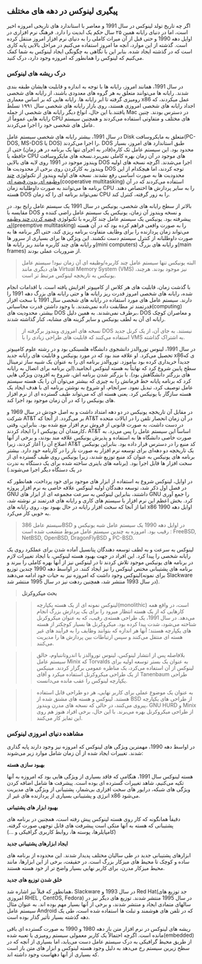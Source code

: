 ## پیگیری لینوکس در دهه های مختلف

اگر چه تاریخ تولد لینوکس در سال 1991 و معاصر با استاندارد های تاریخی امروزه اخیر است، اما در دنیای رایانه همین ۲۵ سال حکم یک ابدیت را دارد. فرهنگ نرم افزاری در اوایل دهه 1990 و حتی قبل از آن میراث کاملی را به دنیای نرم افزار امروز منتقل کرده است. گذشته از این موارد، آنچه ما امروز استفاده می‌کنیم در مراحل بالایی پایه کاری است که در گذشته ایجاد شده. بنابر این با نگاهی به چگونگی ایجاد لینوکس به شما کمک می‌کنیم که لینوکس را همانطور که امروزه وجود دارد، درک کنید.

### درک ریشه های لینوکس

در سال 1991، همانند امروز، رایانه ها با توجه به اندازه و قابلیت هایشان طبقه بندی شدند. رایانه ها می‌توانند متعلق به هر گروه های معدودی باشند، از رایانه های شخصی رومیزی گرفته تا ابر رایانه ها. رایانه هایی که بر اساس معماری x86 عمل میکردند، که اجداد رایانه های شخصی امروزی هستند، روی بازار رایانه های شخصی سال ۱۹۹۱ تسلط یافتند.با این حال، انواع دیگر رایانه های شخصی از جمله Mac در دسترس بودند. چنین رایانه هایی عموماً از CPU های مختلف و متفاوتی استفاده می‌کردند و همچنین سیستم عامل های شخصی خود را اجرا می‌کردند.

در سال 1991، بیشتر رایانه های شخصی سیستم عامل Disk متعلق به مایکروسافت(PC-DOS, MS-DOS یا DOS) را اجرا می‌کردند. DOS طبق استاندارد های امروز، بسیار محدود بود. این سیستم عامل تک کاره(قادر به اجرای تنها یک برنامه در هر زمان) حتی از حافظه یا CPU های موجود در آن زمان بهره کاملی نمی‌برد.نسخه های مایکروسافت ویندوز موجود در 1991 روی لایه های بالایی DOS اجرا می‌شدند. اگرچه نسخه های اولیه ویندوز به کارکردن روی برخی از محدودیت ها DOS توجه کردند، اما هیچکدام از این محدودیت ها به صورت اساسی رفع نشدند. نسخه های اولیه ویندوز از تکنولوژی [چند وظیفه ای بدون قبضه ای](https://fa.wikipedia.org/wiki/%DA%86%D9%86%D8%AF_%D9%88%D8%B8%DB%8C%D9%81%D9%87%E2%80%8C%D8%A7%DB%8C_%D8%A8%D8%AF%D9%88%D9%86_%D9%82%D8%A8%D8%B6%D9%87%E2%80%8C%D8%A7%DB%8C)(cooperative multitasking) استفاده می‌کردند که در آن برنامه ها می‌توانند به صورت داوطلبانه زمان CPU را به سایر پردازش ها اختصاص دهند. هسته DOS نمی‌تواند برنامه ای را که زمان CPU را به زور گرفته، کنترل کند.

 بالاتر از سطح رایانه های شخصی، یونیکس در سال 1991 یک سیستم عامل رایج بود. در مقایسه با DOS و نسخه ویندوز آن زمان، یونیکس یک سیستم عامل راضی کننده و پیشرفته بود. یونیکس یک سیستم عامل چند کاربره با تکنولوژی [قبضه کردن چند وظیفه ای](https://fa.wikipedia.org/wiki/%D9%82%D8%A8%D8%B6%D9%87%E2%80%8C%DA%A9%D8%B1%D8%AF%D9%86_(%D8%B1%D8%A7%DB%8C%D8%A7%D9%86%D8%B4)#%D9%82%D8%A8%D8%B6%D9%87_%DA%A9%D8%B1%D8%AF%D9%86_%DA%86%D9%86%D8%AF_%D9%88%D8%B8%DB%8C%D9%81%D9%87%E2%80%8C%D8%A7%DB%8C)(preemptive multitasking) را به صورت واقعی فراهم کرده بود که در آن هسته می‌تواند زمان پردازنده را برای وظایف متفاوت برنامه ریزی کند، حتی اگر برنامه ها به صورت داوطلبانه از کنترل سیستم دست نکشند. این ویژگی ها برای بسیاری از سرور ها و رایانه های چند کاربره مانند ریز رایانه ها(mini computers) و رایانه های بزرگ(main frames) از ضروریات عملی بودند.

> البته یونیکس تنها سیستم عامل چند کاربره/وظیفه ای آن زمان نبود! سیستم عامل های دیگری مانند Virtual Memory System (VMS)  نیز موجود بودند. هرچند، یونیکس به تاریخچه لینوکس مرتبط تر است.

با گذشت زمان، قابلیت های هر کلاس از کامپیوتر افزایش یافته است. با اقدامات انجام شده، رایانه های شخصی امروز قدرت ریز رایانه ها و حتی رایانه های بزرگ دهه 1991 را دارند.  سیستم عامل های مورد استفاده در رایانه های شخصی سال 1991 با سخت افزار قدرتمند تر مطابقت داده نمی‌شدند. با وجود داشتن قدرت محاسباتی(computing) بیشتر، محدودیت های DOS برطرف نمی‌شدند. به همین دلیل، DOS  و معاصران کوچک رایانه ای آن به لطف یونیکس و سایر گزینه های مشابه، کنار گذاشته شدند.

> نسخه های امروزی ویندوز برگرفته از DOS نیستند. به جای آن، از یک کرنل جدید استفاده می‌کنند که قابلیت های طراحی زیادی را با VMS به اشتراک گذاشته.

در سال 1991، لینوس توروالدز دانشجوی دانشگاه هلسینکی بود و در رشته علوم کامپیوتر تحصیل می‌کرد. او علاقه مند بود که در مورد یونیکس و قابلیت های رایانه جدید x86ی که جدیداً خریداری کرده بود بیاموزد. توروالدز برنامه ای را به عنوان یک شبیه ساز ترمینال سطح پایین شروع کرد که نهایتاً به هسته لینوکس انجامید.(این برنامه برای اتصال به رایانه های بزرگتر دانشگاهش بود). با بزرگتر شدن برنامه اش، شروع به افزودن ویژگی هایی کرد که برنامه پایانه خط فرمانش را به چیزی که بیشتر می‌توان آن را یک هسته سیستم عامل توصیف کرد، تبدیل نمود. سرانجام، او شروع به نوشتن برنامه ای با هدف ایجاد یک هسته سازگار با یونیکس کرد. یعنی هسته ای که می‌تواند طیف گسترده ای از نرم افزار های یونیکس را که در آن زمان موجود بود اجرا کند.

در مقابل آن تاریخچه یونیکس در دو دهه امتداد داشت و به اصل خودش در سال 1969 و شرکت AT&T بر می‌گردد. از آنجا که AT&T در آن زمان انحصار تلفن را در ایالات متحده در دست داشت، به صورت قانونی از فروش نرم افزار منع شده بود. بنابراین، وقتی کارمندان آن یونیکس ا را ایجاد کردند، AT&T اساساً این سیستم عامل را پس می‌زد. به صورت خاصی دانشگاه ها به استفاده و پذیرش یونیکس علاقه مند بودند، و برخی از آنها اصلاح آن را آغاز کردند، زیرا AT&T کد منبع را در دسترس قرار داده بود. بنابراین یونیکس یک تاریخچه دو دهه‌ای برای توسعه نرم افزار به صورت باز را در کارنامه خود دارد. بیشتر برنامه های یونیکس به عنوان کد منبع توزیع شدند، زیرا یونیکس روی طیف گسترده ای از سخت افزار ها قابل اجرا بود. (برنامه های باینری ساخته شده برای یک دستگاه به ندرت در یک دستگاه دیگر اجرا می‌شوند.)

در اوایل، لینوکس شروع به استفاده از ابزار های موجود برای خود پرداخت، همانطور که در فصل اول ذکر شد، توسعه دهندگان اولیه لینوکس علاقه خاصی به نرم افزار پروژه GNU داشتند، بنابراین لینوکس به سرعت مجموعه ای از ابزار های GNU را جمع آوری کرد. بخش اعظم این نرم افزار با سیستم های کاری و رایانه های قدرتمند تر نوشته شد، اما از آنجا که سخت افزار رایانه در حال بهبود بود، روی رایانه های x86 اوایل دهه 1990 به خوبی کار می‌کرد.

> سیستم عامل 386BSD در اوایل دهه 1990 یک سیستم عامل شبه یونیکس و رقیب بود. امروزه به چندین سیستم عامل مربوط منشعب شده است : FreeBSD, NetBSD, OpenBSD, DragonFlyBSD و PC-BSD.

لینوکس به سرعت و به لطف توسعه دهندگان پتانسیل آماده شدن برای عملکرد روی یک رایانه شخصی را پیدا کرد. این افراد در جهت بهبود هسته لینوکس، با ایجاد تغییرات لازم در برنامه های یونیکس موجود تلاش کردند تا در لینوکس نیز از آنها بهره کاملی را ببرند و برنامه های پشتیبانی مختص لینوکس را نیز ایجاد کنند. در اواسط دهه 1990 چندین توزیع لینوکس وجود داشت که امروزه نیز به حیات خود ادامه می‌دهند(برای نمونه Slackware در سال 1993 منتشر شد، همچنین ردهت نیز در سال 1995 منتشر شد).

> **بحث میکروکرنل**

>> لینوکس نمونه ای از یک هسته یکپارچه(monolithic) است، در واقع همه کارهایی که از یک هسته انتظار میرود را برای یک پردازش بزرگ انجام می‌دهد. در سال 1991، یک طراحی هسته‌ی رقیب، که به عنوان میکروکرنل شناخته می‌شود، شدت پیدا کرده بود. میکروکرنل ها بسیار کوچکتر از هسته های یکپارچه هستند؛ آنها هر اندازه که بتوانند وظایف را به فرآیند های غیر هسته ای منتقل می‌کنند و سپس ارتباطات بین پردازش ها را مدیریت می‌کنند.

>> بلافاصله پس از انتشار لینوکس، لینوس توروالدز با اندروتاننباوم، خالق سیستم عامل Minix که Torvalds به عنوان یک بستر توسعه اولیه برای لینوکس از آن استفاده می‌کرد، یک مناظره عمومی برگزار کردند. مینیکس از یک طراحی میکروکرنل استفاده میکرد و آقای Tanenbaum طراحی یکپارچه لینوکس را عقب مانده می‌دانست.

>> به عنوان یک موضوع عملی برای کاربر نهایی، هر دو طراحی قابل استفاده هستند. لینوکس و هسته های مشتق شده از BSD از طراحی های یکپارچه پیروی می‌کنند، در حالی که نسخه های مدرن ویندوز، GNU HURD و Minix از طراحی میکروکرنل بهره می‌برند. با این حال، برخی افراد هنوز هم روی این تمایز کار می‌کنند.

### مشاهده دنیای امروزی لینوکس

در اواسط دهه 1990، مهمترین ویژگی های لینوکس که امروزه نیز وجود دارند پایه گذاری شدند. تغییرات ایجاد شده از آن زمان شامل موارد زیر می‌شوند:

**بهبود سازی هسته**

هسته لینوکس سال 1991، هنگامی که فاقد بسیاری از ویژگی هایی بود که امروزه به آنها تکیه می‌کنیم، شاهد تغییرات گسترده ای بوده است. پیشرفت ها شامل اضافه کردن ویژگی های شبکه، درایور های سخت افزاری بی‌شمار، پشتیبانی از ویژگی های مدیریت انرژی و پشتیبانی بسیاری از پردازنده های غیر از x86 می‌شود.

**بهبود ابزار های پشتیبانی**

دقیقاً همانگونه که کار روی هسته لینوکس پیش رفته است، همچنین در برنامه های پشتیبانی که هسته به آنها متکی است پیشرفت های قابل توجهی صورت گرفته.(کامپایلرها، پوسته ها، روابط کاربری گرافیکی و ...)

**ایجاد ابزارهای پشتیبانی جدید**

ابزارهای پشتیبانی جدید در طی سالیان مختلف پدیدار شدند. این محدوده از برنامه های ساده و کوچک تا محیط های میزکار بزرگ است. در حقیقت، برخی از این ابزارها، مانند محیط میزکار مدرن، برای کاربر نهایی بسیار واضح تر از خود هسته هستند.

**خلق شدن توزیع های جدید**

همانطور که قبلاً نیز اشاره شد، Slackware در سال 1993 و Red Hat(جد توزیع های امروزی RHEL , CentOS, Fedora) در سال 1995 منتشر شدند. توزیع های دیگر نیز در سالهای متمادی ایجاد و منتشر شدند، و برخی از آنها بسیار مهم بوده اند. به عنوان مثال سیستم عامل Android که در تلفن های هوشمند و تبلت ها استفاده شده است، طی یک دهه گذشته بسیار تأثیر گذار بوده است.

ریشه های لینوکس در نرم افزار متن باز دهه 1980 و 1990 به صورت گسترده ای باقی مانده است. اگرچه احتمالاً یک کاربر معمولی سیستم رومیزی یا تعبیه شده(embedded) از طریق محیط گرافیکی به درک سیستم عامل دست می‌یابد، اما بسیاری از آنچه که در سطح زیرین سیستم رخ می‌دهد به دلیل وجود هسته لینوکس و ابزار های متن باز است که بسیاری از آنها دههاست وجود داشته اند.

